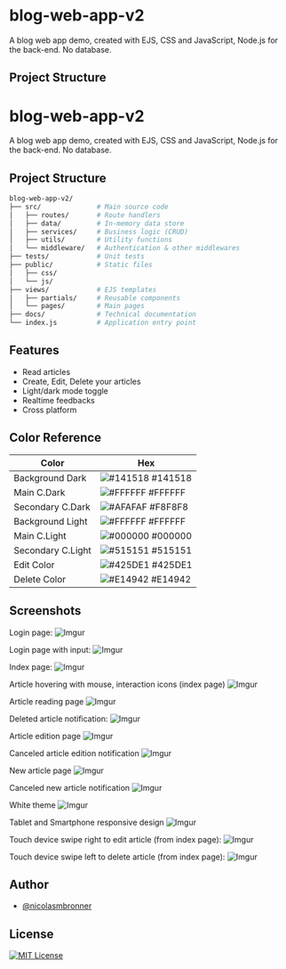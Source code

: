 # blog-web-app-v2
A blog web app demo, created with EJS, CSS and JavaScript, Node.js for the back-end. No database.

## Project Structure
# blog-web-app-v2
A blog web app demo, created with EJS, CSS and JavaScript, Node.js for the back-end. No database.

## Project Structure
```bash
blog-web-app-v2/
├── src/              # Main source code
│   ├── routes/       # Route handlers
│   ├── data/         # In-memory data store
│   ├── services/     # Business logic (CRUD)
│   ├── utils/        # Utility functions
│   └── middleware/   # Authentication & other middlewares
├── tests/            # Unit tests
├── public/           # Static files
│   ├── css/         
│   └── js/          
├── views/            # EJS templates
│   ├── partials/     # Reusable components
│   └── pages/        # Main pages
├── docs/             # Technical documentation
└── index.js          # Application entry point
```

## Features

- Read articles
- Create, Edit, Delete your articles
- Light/dark mode toggle
- Realtime feedbacks
- Cross platform

## Color Reference

| Color             | Hex                                                                |
| ----------------- | ------------------------------------------------------------------ |
| Background Dark | ![#141518](https://placehold.co/10/141518/141518) #141518|
| Main C.Dark | ![#FFFFFF](https://placehold.co/10/FFFFFF/FFFFFF) #FFFFFF |
| Secondary C.Dark | ![#AFAFAF](https://placehold.co/10/F8F8F8/F8F8F8) #F8F8F8 |
| Background Light | ![#FFFFFF](https://placehold.co/10/FFFFFF/FFFFFF) #FFFFFF|
| Main C.Light | ![#000000](https://placehold.co/10/000000/000000) #000000 |
| Secondary C.Light | ![#515151](https://placehold.co/10/515151/515151) #515151 |
| Edit Color | ![#425DE1](https://placehold.co/10/425DE1/425DE1) #425DE1 |
| Delete Color | ![#E14942](https://placehold.co/10/E14942/E14942) #E14942 | 

## Screenshots

Login page:
![Imgur](https://i.imgur.com/9tFE16T.png)

Login page with input:
![Imgur](https://i.imgur.com/hHbb9on.png)

Index page:
![Imgur](https://i.imgur.com/D78cFqG.png)

Article hovering with mouse, interaction icons (index page)
![Imgur](https://i.imgur.com/LFwWG6H.png)

Article reading page
![Imgur](https://i.imgur.com/x04QIjJ.png)

Deleted article notification:
![Imgur](https://i.imgur.com/6RfjLnb.png)

Article edition page
![Imgur](https://i.imgur.com/A41H8yh.png)

Canceled article edition notification
![Imgur](https://i.imgur.com/bqDZ0dn.png)

New article page
![Imgur](https://i.imgur.com/XKKXaT3.png)

Canceled new article notification
![Imgur](https://i.imgur.com/cMy6XVI.png)

White theme
![Imgur](https://i.imgur.com/N99VRAH.png)

Tablet and Smartphone responsive design
![Imgur](https://i.imgur.com/TN6eBXZ.png)

Touch device swipe right to edit article (from index page):
![Imgur](https://i.imgur.com/jrevs4H.png)

Touch device swipe left to delete article (from index page):
![Imgur](https://i.imgur.com/gbb5JON.png)

## Author

- [@nicolasmbronner](https://github.com/nicolasmbronner)

## License

[![MIT License](https://img.shields.io/badge/License-MIT-green.svg)](https://choosealicense.com/licenses/mit/)